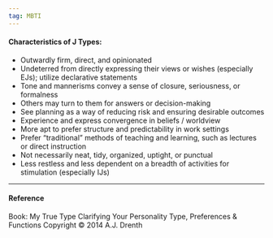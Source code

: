 ```yaml
---
tag: MBTI
---
```


#### Characteristics of J Types:

- Outwardly firm, direct, and opinionated
- Undeterred from directly expressing their views or wishes (especially EJs);
  utilize declarative statements
- Tone and mannerisms convey a sense of closure, seriousness, or formalness
- Others may turn to them for answers or decision-making
- See planning as a way of reducing risk and ensuring desirable outcomes
- Experience and express convergence in beliefs / worldview
- More apt to prefer structure and predictability in work settings
- Prefer “traditional” methods of teaching and learning, such as lectures or
  direct instruction
- Not necessarily neat, tidy, organized, uptight, or punctual
- Less restless and less dependent on a breadth of activities for stimulation
  (especially IJs)

---

#### Reference

Book: My True Type Clarifying Your Personality Type, Preferences & Functions
Copyright © 2014 A.J. Drenth
